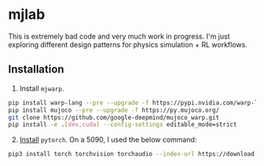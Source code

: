 # mjlab

This is extremely bad code and very much work in progress. I'm just exploring different design patterns for physics simulation + RL workflows.

## Installation

1. Install `mjwarp`.

```bash
pip install warp-lang --pre --upgrade -f https://pypi.nvidia.com/warp-lang/
pip install mujoco --pre --upgrade -f https://py.mujoco.org/
git clone https://github.com/google-deepmind/mujoco_warp.git
pip install -e .[dev,cuda] --config-settings editable_mode=strict
```

2. [Install](https://pytorch.org/get-started/locally/) `pytorch`. On a 5090, I used the below command:

```bash
pip3 install torch torchvision torchaudio --index-url https://download.pytorch.org/whl/cu128
```